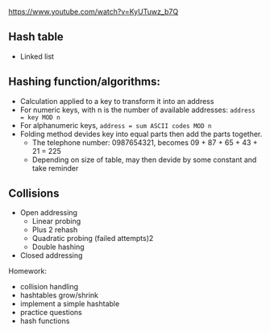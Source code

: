 https://www.youtube.com/watch?v=KyUTuwz_b7Q

## Hash table
- Linked list

## Hashing function/algorithms:
- Calculation applied to a key to transform it into an address
- For numeric keys, with n is the number of available addresses: `address = key MOD n`
- For alphanumeric keys, `address = sum ASCII codes MOD n`
- Folding method devides key into equal parts then add the parts together.
    + The telephone number: 0987654321, becomes 09 + 87 + 65 + 43 + 21 = 225
    + Depending on size of table, may then devide by some constant and take reminder

## Collisions
- Open addressing
    + Linear probing
    + Plus 2 rehash
    + Quadratic probing (failed attempts)2
    + Double hashing
- Closed addressing


Homework:
- collision handling
- hashtables grow/shrink
- implement a simple hashtable
- practice questions
- hash functions
